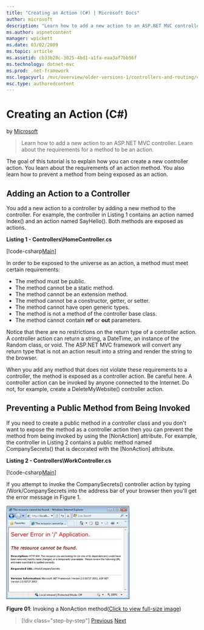 ```yaml
---
title: "Creating an Action (C#) | Microsoft Docs"
author: microsoft
description: "Learn how to add a new action to an ASP.NET MVC controller. Learn about the requirements for a method to be an action."
ms.author: aspnetcontent
manager: wpickett
ms.date: 03/02/2009
ms.topic: article
ms.assetid: cb33b28c-3025-4bd1-a1fa-eaa3af7bb56f
ms.technology: dotnet-mvc
ms.prod: .net-framework
msc.legacyurl: /mvc/overview/older-versions-1/controllers-and-routing/creating-an-action-cs
msc.type: authoredcontent
---
```

Creating an Action (C#)
====================
by [Microsoft](https://github.com/microsoft)

> Learn how to add a new action to an ASP.NET MVC controller. Learn about the requirements for a method to be an action.


The goal of this tutorial is to explain how you can create a new controller action. You learn about the requirements of an action method. You also learn how to prevent a method from being exposed as an action.

## Adding an Action to a Controller

You add a new action to a controller by adding a new method to the controller. For example, the controller in Listing 1 contains an action named Index() and an action named SayHello(). Both methods are exposed as actions.

**Listing 1 - Controllers\HomeController.cs**

[!code-csharp[Main](creating-an-action-cs/samples/sample1.cs)]

In order to be exposed to the universe as an action, a method must meet certain requirements:

- The method must be public.
- The method cannot be a static method.
- The method cannot be an extension method.
- The method cannot be a constructor, getter, or setter.
- The method cannot have open generic types.
- The method is not a method of the controller base class.
- The method cannot contain **ref** or **out** parameters.

Notice that there are no restrictions on the return type of a controller action. A controller action can return a string, a DateTime, an instance of the Random class, or void. The ASP.NET MVC framework will convert any return type that is not an action result into a string and render the string to the browser.

When you add any method that does not violate these requirements to a controller, the method is exposed as a controller action. Be careful here. A controller action can be invoked by anyone connected to the Internet. Do not, for example, create a DeleteMyWebsite() controller action.

## Preventing a Public Method from Being Invoked

If you need to create a public method in a controller class and you don't want to expose the method as a controller action then you can prevent the method from being invoked by using the [NonAction] attribute. For example, the controller in Listing 2 contains a public method named CompanySecrets() that is decorated with the [NonAction] attribute.

**Listing 2 - Controllers\WorkController.cs**

[!code-csharp[Main](creating-an-action-cs/samples/sample2.cs)]

If you attempt to invoke the CompanySecrets() controller action by typing /Work/CompanySecrets into the address bar of your browser then you'll get the error message in Figure 1.


[![Invoking a NonAction method](creating-an-action-cs/_static/image1.jpg)](creating-an-action-cs/_static/image1.png)

**Figure 01**: Invoking a NonAction method([Click to view full-size image](creating-an-action-cs/_static/image2.png))

>[!div class="step-by-step"]
[Previous](creating-a-controller-cs.md)
[Next](asp-net-mvc-routing-overview-vb.md)